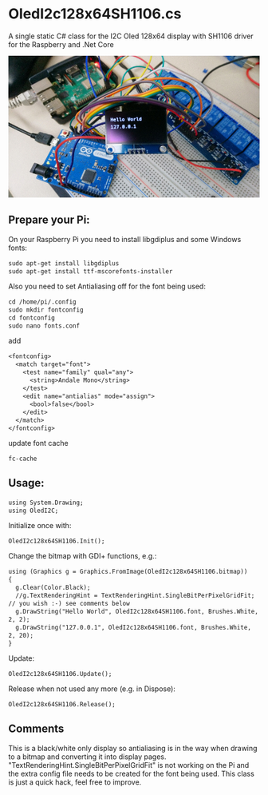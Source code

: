 # OledI2c128x64SH1106.cs
A single static C# class for the I2C Oled 128x64 display with SH1106 driver for the Raspberry and .Net Core

![Hello World](https://github.com/A-J-Bauer/OledI2c128x64SH1106/blob/master/HelloWorld.png)


## Prepare your Pi:

On your Raspberry Pi you need to install libgdiplus and some Windows fonts:
```
sudo apt-get install libgdiplus
sudo apt-get install ttf-mscorefonts-installer
```

Also you need to set Antialiasing off for the font being used:
```
cd /home/pi/.config
sudo mkdir fontconfig
cd fontconfig
sudo nano fonts.conf
```
add
```
<fontconfig>
  <match target="font">
    <test name="family" qual="any">
      <string>Andale Mono</string>
    </test>
    <edit name="antialias" mode="assign">
      <bool>false</bool>
    </edit>
  </match>
</fontconfig>
```
update font cache
```
fc-cache
```

## Usage:
```
using System.Drawing;
using OledI2C;
```

Initialize once with:
```
OledI2c128x64SH1106.Init();
```

Change the bitmap with GDI+ functions, e.g.:
```
using (Graphics g = Graphics.FromImage(OledI2c128x64SH1106.bitmap))
{
  g.Clear(Color.Black);
  //g.TextRenderingHint = TextRenderingHint.SingleBitPerPixelGridFit; // you wish :-) see comments below
  g.DrawString("Hello World", OledI2c128x64SH1106.font, Brushes.White, 2, 2);                        
  g.DrawString("127.0.0.1", OledI2c128x64SH1106.font, Brushes.White, 2, 20);
}
```

Update:
```
OledI2c128x64SH1106.Update();
```

Release when not used any more (e.g. in Dispose):
```
OledI2c128x64SH1106.Release();
```
## Comments
This is a black/white only display so antialiasing is in the way when drawing to a bitmap and converting it into display pages.
"TextRenderingHint.SingleBitPerPixelGridFit" is not working on the Pi and the extra config file needs to be created for the font being used. This class is just a quick hack, feel free to improve.

